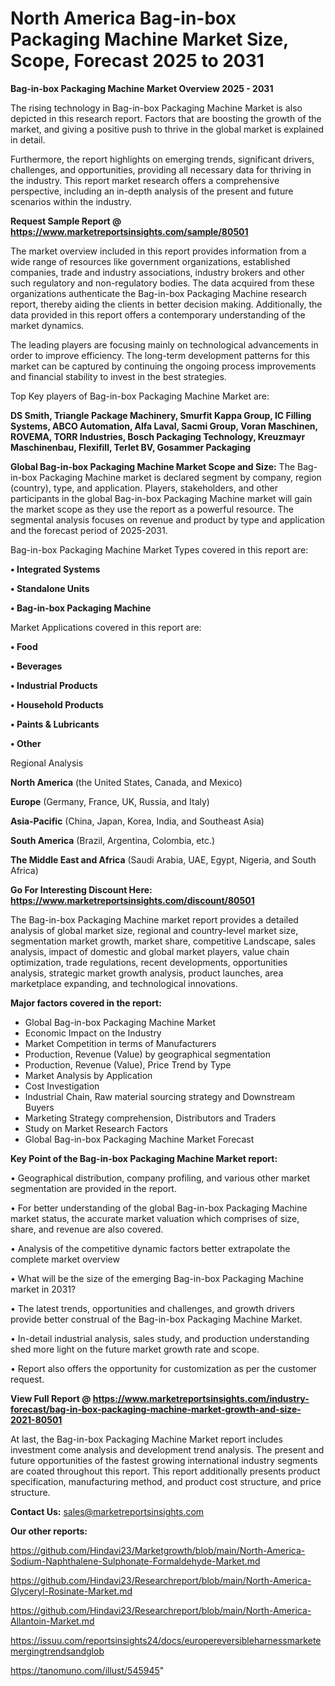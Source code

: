 # North America Bag-in-box Packaging Machine Market Size, Scope, Forecast 2025 to 2031

<Strong> Bag-in-box Packaging Machine Market Overview 2025 - 2031</strong>

The rising technology in Bag-in-box Packaging Machine Market is also depicted in this research report. Factors that are boosting the growth of the market, and giving a positive push to thrive in the global market is explained in detail.

Furthermore, the report highlights on emerging trends, significant drivers, challenges, and opportunities, providing all necessary data for thriving in the industry. This report market research offers a comprehensive perspective, including an in-depth analysis of the present and future scenarios within the industry.

<strong>Request Sample Report @ <a href=https://www.marketreportsinsights.com/sample/80501>https://www.marketreportsinsights.com/sample/80501</a></strong>

The market overview included in this report provides information from a wide range of resources like government organizations, established companies, trade and industry associations, industry brokers and other such regulatory and non-regulatory bodies. The data acquired from these organizations authenticate the Bag-in-box Packaging Machine research report, thereby aiding the clients in better decision making. Additionally, the data provided in this report offers a contemporary understanding of the market dynamics.

The leading players are focusing mainly on technological advancements in order to improve efficiency. The long-term development patterns for this market can be captured by continuing the ongoing process improvements and financial stability to invest in the best strategies.

Top Key players of Bag-in-box Packaging Machine Market are:

<strong>DS Smith, Triangle Package Machinery, Smurfit Kappa Group, IC Filling Systems, ABCO Automation, Alfa Laval, Sacmi Group, Voran Maschinen, ROVEMA, TORR Industries, Bosch Packaging Technology, Kreuzmayr Maschinenbau, Flexifill, Terlet BV, Gosammer Packaging</strong>

<strong><b>Global Bag-in-box Packaging Machine Market Scope and Size:</b></strong>
The Bag-in-box Packaging Machine market is declared segment by company, region (country), type, and application. Players, stakeholders, and other participants in the global Bag-in-box Packaging Machine market will gain the market scope as they use the report as a powerful resource. The segmental analysis focuses on revenue and product by type and application and the forecast period of 2025-2031.

Bag-in-box Packaging Machine Market Types covered in this report are:

<strong>• Integrated Systems

• Standalone Units

• Bag-in-box Packaging Machine</strong>

Market Applications covered in this report are:

<strong>• Food

• Beverages

• Industrial Products

• Household Products

• Paints & Lubricants

• Other</strong> 

Regional Analysis

<strong>North America</strong> (the United States, Canada, and Mexico)

<strong>Europe</strong> (Germany, France, UK, Russia, and Italy)

<strong>Asia-Pacific</strong> (China, Japan, Korea, India, and Southeast Asia)

<strong>South America</strong> (Brazil, Argentina, Colombia, etc.)

<strong>The Middle East and Africa</strong> (Saudi Arabia, UAE, Egypt, Nigeria, and South Africa)

<strong>Go For Interesting Discount Here: <a href=https://www.marketreportsinsights.com/discount/80501>https://www.marketreportsinsights.com/discount/80501</a></strong>

The Bag-in-box Packaging Machine market report provides a detailed analysis of global market size, regional and country-level market size, segmentation market growth, market share, competitive Landscape, sales analysis, impact of domestic and global market players, value chain optimization, trade regulations, recent developments, opportunities analysis, strategic market growth analysis, product launches, area marketplace expanding, and technological innovations.

<strong><b>Major factors covered in the report:</b></strong>
<ul>
  <li>Global Bag-in-box Packaging Machine Market </li>
  <li>Economic Impact on the Industry</li>
  <li>Market Competition in terms of Manufacturers</li>
  <li>Production, Revenue (Value) by geographical segmentation</li>
  <li>Production, Revenue (Value), Price Trend by Type</li>
  <li>Market Analysis by Application</li>
  <li>Cost Investigation</li>
  <li>Industrial Chain, Raw material sourcing strategy and Downstream Buyers</li>
  <li>Marketing Strategy comprehension, Distributors and Traders</li>
  <li>Study on Market Research Factors</li>
  <li>Global Bag-in-box Packaging Machine Market Forecast</li>
</ul>

<strong><b>Key Point of the Bag-in-box Packaging Machine Market report:</b></strong>

• Geographical distribution, company profiling, and various other market segmentation are provided in the report.

• For better understanding of the global Bag-in-box Packaging Machine market status, the accurate market valuation which comprises of size, share, and revenue are also covered.

• Analysis of the competitive dynamic factors better extrapolate the complete market overview

• What will be the size of the emerging Bag-in-box Packaging Machine market in 2031?

• The latest trends, opportunities and challenges, and growth drivers provide better construal of the Bag-in-box Packaging Machine Market.

• In-detail industrial analysis, sales study, and production understanding shed more light on the future market growth rate and scope.

• Report also offers the opportunity for customization as per the customer request.

<strong><b>View Full Report @ <a href=https://www.marketreportsinsights.com/industry-forecast/bag-in-box-packaging-machine-market-growth-and-size-2021-80501>https://www.marketreportsinsights.com/industry-forecast/bag-in-box-packaging-machine-market-growth-and-size-2021-80501</a></b></strong>


At last, the Bag-in-box Packaging Machine Market report includes investment come analysis and development trend analysis. The present and future opportunities of the fastest growing international industry segments are coated throughout this report. This report additionally presents product specification, manufacturing method, and product cost structure, and price structure.

<strong>Contact Us:</strong>
sales@marketreportsinsights.com

<strong>Our other reports:</strong>

<a href=https://github.com/Hindavi23/Marketgrowth/blob/main/North-America-Sodium-Naphthalene-Sulphonate-Formaldehyde-Market.md>https://github.com/Hindavi23/Marketgrowth/blob/main/North-America-Sodium-Naphthalene-Sulphonate-Formaldehyde-Market.md</a>

<a href=https://github.com/Hindavi23/Researchreport/blob/main/North-America-Glyceryl-Rosinate-Market.md>https://github.com/Hindavi23/Researchreport/blob/main/North-America-Glyceryl-Rosinate-Market.md</a>

<a href=https://github.com/Hindavi23/Researchreport/blob/main/North-America-Allantoin-Market.md>https://github.com/Hindavi23/Researchreport/blob/main/North-America-Allantoin-Market.md</a>

<a href=https://issuu.com/reportsinsights24/docs/europereversibleharnessmarketemergingtrendsandglob>https://issuu.com/reportsinsights24/docs/europereversibleharnessmarketemergingtrendsandglob</a>

<a href=https://tanomuno.com/illust/545945>https://tanomuno.com/illust/545945</a>"
